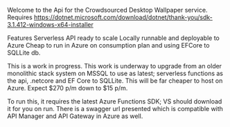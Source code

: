 Welcome to the Api for the Crowdsourced Desktop Wallpaper service.
Requires https://dotnet.microsoft.com/download/dotnet/thank-you/sdk-3.1.412-windows-x64-installer

Features
     Serverless API ready to scale
     Locally runnable and deployable to Azure
     Cheap to run in Azure on consumption plan and using EFCore to SQLLite db.

This is a work in progress. This work is underway to upgrade from an older monolithic stack system on MSSQL to use as latest; serverless functions as the api, .netcore and EF Core to SQLLite. This will be far cheaper to host on Azure. Expect $270 p/m down to $15 p/m.

To run this, it requires the latest Azure Functions SDK; VS should download it for you on run.
There is a swagger url presented which is compatible with API Manager and API Gateway in Azure as well.
    